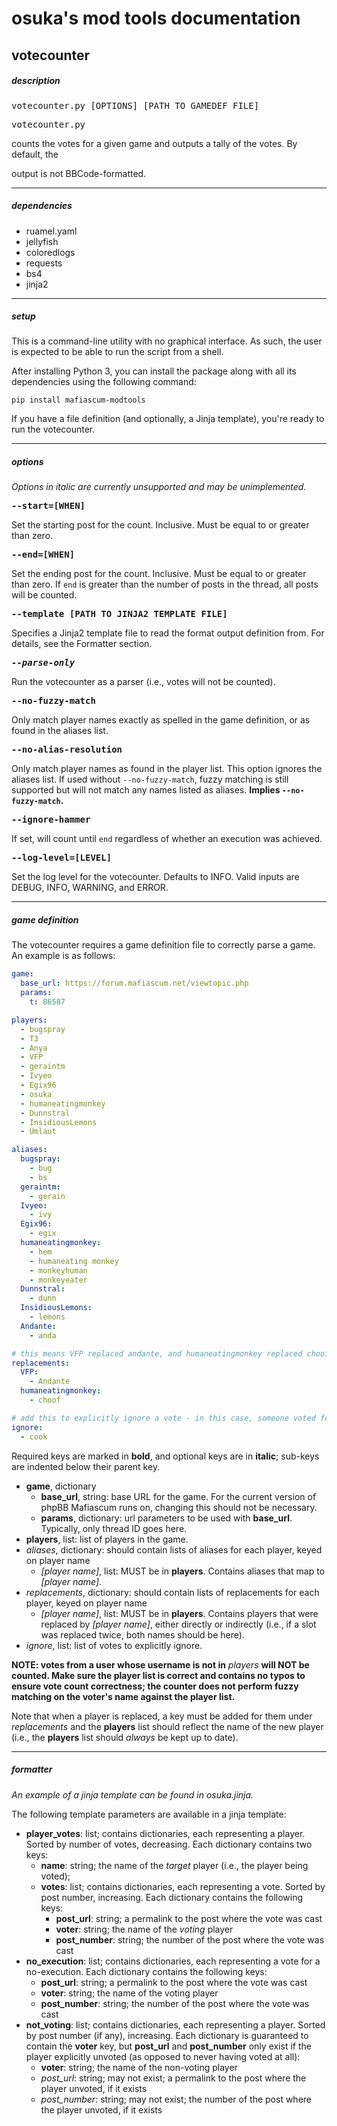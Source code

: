 # osuka's mod tools documentation
## votecounter

##### description

<pre>votecounter.py [OPTIONS] [PATH TO GAMEDEF FILE]</pre>

<pre>votecounter.py</pre> counts the votes for a given game and outputs a tally of the votes. By default, the
output is not BBCode-formatted.

---

##### dependencies

- ruamel.yaml
- jellyfish
- coloredlogs
- requests
- bs4
- jinja2

---

##### setup

This is a command-line utility with no graphical interface. As such, the user is expected to be able to run the script from a shell.

After installing Python 3, you can install the package along with all its dependencies using the following command:

```
pip install mafiascum-modtools
```

If you have a file definition (and optionally, a Jinja template), you're ready to run the votecounter.

---

##### options

<i>Options in italic are currently unsupported and may be unimplemented.</i>

<pre><strong>--start=[WHEN]</strong></pre>
Set the starting post for the count. Inclusive. Must be equal to or greater than zero.

<pre><strong>--end=[WHEN]</strong></pre>
Set the ending post for the count. Inclusive. Must be equal to or greater than zero. If `end` is greater than the number of posts
in the thread, all posts will be counted.

<pre><strong>--template [PATH TO JINJA2 TEMPLATE FILE]</strong></pre>
Specifies a Jinja2 template file to read the format output definition from. For details, see the Formatter section.

<pre><strong><i>--parse-only</i></strong></pre>
Run the votecounter as a parser (i.e., votes will not be counted).

<pre><strong>--no-fuzzy-match</strong></pre>
Only match player names exactly as spelled in the game definition, or as found in the aliases list.

<pre><strong>--no-alias-resolution</strong></pre>
Only match player names as found in the player list. This option ignores the aliases list. If used without `--no-fuzzy-match`,
fuzzy matching is still supported but will not match any names listed as aliases. <b>Implies `--no-fuzzy-match`.</b>

<pre><strong>--ignore-hammer</strong></pre>
If set, will count until `end` regardless of whether an execution was achieved.

<pre><strong>--log-level=[LEVEL]</strong></pre>
Set the log level for the votecounter. Defaults to INFO. Valid inputs are DEBUG, INFO, WARNING, and ERROR.

---

##### game definition

The votecounter requires a game definition file to correctly parse a game. An example is as follows:

```yaml
game:
  base_url: https://forum.mafiascum.net/viewtopic.php
  params:
    t: 86587

players:
  - bugspray
  - T3
  - Anya
  - VFP
  - geraintm
  - Ivyeo
  - Egix96
  - osuka
  - humaneatingmonkey
  - Dunnstral
  - InsidiousLemons
  - Umlaut

aliases:
  bugspray:
    - bug
    - bs
  geraintm:
    - gerain
  Ivyeo:
    - ivy
  Egix96:
    - egix
  humaneatingmonkey:
    - hem
    - humaneating monkey
    - monkeyhuman
    - monkeyeater
  Dunnstral:
    - dunn
  InsidiousLemons:
    - lemons
  Andante:
    - anda

# this means VFP replaced andante, and humaneatingmonkey replaced choof
replacements:
  VFP:
    - Andante
  humaneatingmonkey:
    - choof

# add this to explicitly ignore a vote - in this case, someone voted for the mod
ignore:
  - cook

```

Required keys are marked in __bold__, and optional keys are in __italic__; sub-keys are indented below their parent key.

- __game__, dictionary
  - __base_url__, string: base URL for the game. For the current version of phpBB Mafiascum runs on, changing this should not be necessary.
  - __params__, dictionary: url parameters to be used with __base_url__. Typically, only thread ID goes here.
- __players__, list: list of players in the game.
- _aliases_, dictionary: should contain lists of aliases for each player, keyed on player name
  - _[player name]_, list: MUST be in __players__. Contains aliases that map to _[player name]_.
- _replacements_, dictionary: should contain lists of replacements for each player, keyed on player name
  - _[player name]_, list: MUST be in __players__. Contains players that were replaced by _[player name]_, either directly or indirectly (i.e., if a slot was replaced twice, both names should be here).
- _ignore_, list: list of votes to explicitly ignore.

__NOTE: votes from a user whose username is not in__ _players_ __will NOT be counted. Make sure the player list is correct and contains no typos to ensure vote count correctness; the counter does not perform fuzzy matching on the voter's name against the player list.__

Note that when a player is replaced, a key must be added for them under _replacements_ and the __players__ list should reflect the name of the new player (i.e., the __players__ list should _always_ be kept up to date).

---

##### formatter

_An example of a jinja template can be found in osuka.jinja._

The following template parameters are available in a jinja template:
- __player_votes__: list; contains dictionaries, each representing a player. Sorted by number of votes, decreasing. Each dictionary contains two keys:
  - __name__: string; the name of the _target_ player (i.e., the player being voted);
  - __votes__: list; contains dictionaries, each representing a vote. Sorted by post number, increasing. Each dictionary contains the following keys:
    - __post_url__: string; a permalink to the post where the vote was cast
    - __voter__: string; the name of the _voting_ player
    - __post_number__: string; the number of the post where the vote was cast
- __no_execution__: list; contains dictionaries, each representing a vote for a no-execution. Each dictionary contains the following keys:
  - __post_url__: string; a permalink to the post where the vote was cast
  - __voter__: string; the name of the voting player
  - __post_number__: string; the number of the post where the vote was cast
- __not_voting__: list; contains dictionaries, each representing a player. Sorted by post number (if any), increasing. Each dictionary is guaranteed to contain the __voter__ key, but __post_url__ and __post_number__ only exist if the player explicitly unvoted (as opposed to never having voted at all):
  - __voter__: string; the name of the non-voting player
  - _post_url_: string; may not exist; a permalink to the post where the player unvoted, if it exists
  - _post_number_: string; may not exist; the number of the post where the player unvoted, if it exists

